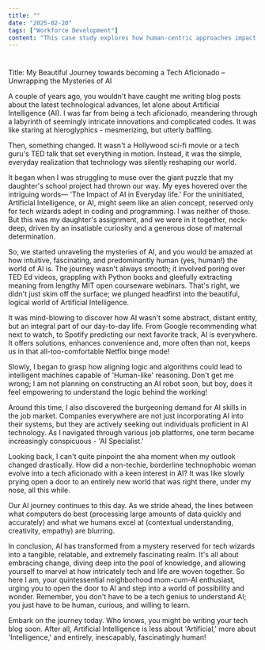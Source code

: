```yaml
---
title: ""
date: "2025-02-20"
tags: ["Workforce Development"]
content: "This case study explores how human-centric approaches impact real-world applications. We look at practical industry use cases..."
---
```


# 

Title: My Beautiful Journey towards becoming a Tech Aficionado – Unwrapping the Mysteries of AI

A couple of years ago, you wouldn't have caught me writing blog posts about the latest technological advances, let alone about Artificial Intelligence (AI). I was far from being a tech aficionado, meandering through a labyrinth of seemingly intricate innovations and complicated codes. It was like staring at hieroglyphics - mesmerizing, but utterly baffling. 

Then, something changed. It wasn't a Hollywood sci-fi movie or a tech guru's TED talk that set everything in motion. Instead, it was the simple, everyday realization that technology was silently reshaping our world. 

It began when I was struggling to muse over the giant puzzle that my daughter's school project had thrown our way. My eyes hovered over the intriguing words— 'The Impact of AI in Everyday life.' For the uninitiated, Artificial Intelligence, or AI, might seem like an alien concept, reserved only for tech wizards adept in coding and programming. I was neither of those. But this was my daughter's assignment, and we were in it together, neck-deep, driven by an insatiable curiosity and a generous dose of maternal determination. 

So, we started unraveling the mysteries of AI, and you would be amazed at how intuitive, fascinating, and predominantly human (yes, human!) the world of AI is. The journey wasn't always smooth; it involved poring over TED Ed videos, grappling with Python books and gleefully extracting meaning from lengthy MIT open courseware webinars. That's right, we didn't just skim off the surface; we plunged headfirst into the beautiful, logical world of Artificial Intelligence. 

It was mind-blowing to discover how AI wasn't some abstract, distant entity, but an integral part of our day-to-day life. From Google recommending what next to watch, to Spotify predicting our next favorite track, AI is everywhere. It offers solutions, enhances convenience and, more often than not, keeps us in that all-too-comfortable Netflix binge mode!

Slowly, I began to grasp how aligning logic and algorithms could lead to intelligent machines capable of 'Human-like' reasoning. Don't get me wrong; I am not planning on constructing an AI robot soon, but boy, does it feel empowering to understand the logic behind the working! 

Around this time, I also discovered the burgeoning demand for AI skills in the job market. Companies everywhere are not just incorporating AI into their systems, but they are actively seeking out individuals proficient in AI technology. As I navigated through various job platforms, one term became increasingly conspicuous - 'AI Specialist.' 

Looking back, I can't quite pinpoint the aha moment when my outlook changed drastically. How did a non-techie, borderline technophobic woman evolve into a tech aficionado with a keen interest in AI? It was like slowly prying open a door to an entirely new world that was right there, under my nose, all this while. 

Our AI journey continues to this day. As we stride ahead, the lines between what computers do best (processing large amounts of data quickly and accurately) and what we humans excel at (contextual understanding, creativity, empathy) are blurring. 

In conclusion, AI has transformed from a mystery reserved for tech wizards into a tangible, relatable, and extremely fascinating realm. It's all about embracing change, diving deep into the pool of knowledge, and allowing yourself to marvel at how intricately tech and life are woven together. So here I am, your quintessential neighborhood mom-cum-AI enthusiast, urging you to open the door to AI and step into a world of possibility and wonder. Remember, you don't have to be a tech genius to understand AI; you just have to be human, curious, and willing to learn. 

Embark on the journey today. Who knows, you might be writing your tech blog soon. After all, Artificial Intelligence is less about 'Artificial,' more about 'Intelligence,' and entirely, inescapably, fascinatingly human!
